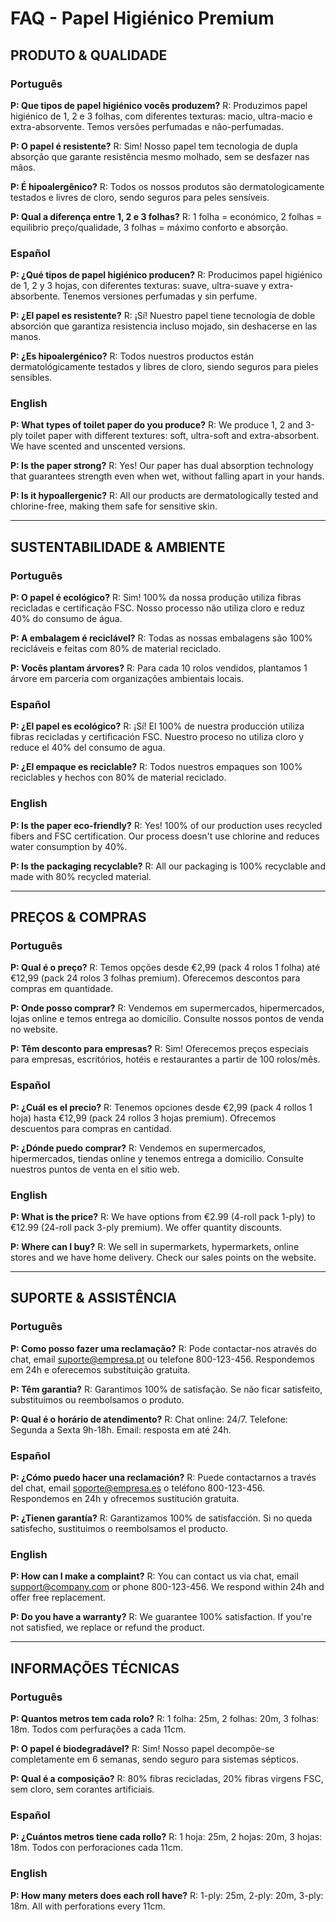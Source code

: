 # FAQ - Papel Higiénico Premium

## PRODUTO & QUALIDADE

### Português
**P: Que tipos de papel higiénico vocês produzem?**
R: Produzimos papel higiénico de 1, 2 e 3 folhas, com diferentes texturas: macio, ultra-macio e extra-absorvente. Temos versões perfumadas e não-perfumadas.

**P: O papel é resistente?**
R: Sim! Nosso papel tem tecnologia de dupla absorção que garante resistência mesmo molhado, sem se desfazer nas mãos.

**P: É hipoalergênico?**
R: Todos os nossos produtos são dermatologicamente testados e livres de cloro, sendo seguros para peles sensíveis.

**P: Qual a diferença entre 1, 2 e 3 folhas?**
R: 1 folha = económico, 2 folhas = equilibrio preço/qualidade, 3 folhas = máximo conforto e absorção.

### Español
**P: ¿Qué tipos de papel higiénico producen?**
R: Producimos papel higiénico de 1, 2 y 3 hojas, con diferentes texturas: suave, ultra-suave y extra-absorbente. Tenemos versiones perfumadas y sin perfume.

**P: ¿El papel es resistente?**
R: ¡Sí! Nuestro papel tiene tecnología de doble absorción que garantiza resistencia incluso mojado, sin deshacerse en las manos.

**P: ¿Es hipoalergénico?**
R: Todos nuestros productos están dermatológicamente testados y libres de cloro, siendo seguros para pieles sensibles.

### English
**P: What types of toilet paper do you produce?**
R: We produce 1, 2 and 3-ply toilet paper with different textures: soft, ultra-soft and extra-absorbent. We have scented and unscented versions.

**P: Is the paper strong?**
R: Yes! Our paper has dual absorption technology that guarantees strength even when wet, without falling apart in your hands.

**P: Is it hypoallergenic?**
R: All our products are dermatologically tested and chlorine-free, making them safe for sensitive skin.

---

## SUSTENTABILIDADE & AMBIENTE

### Português
**P: O papel é ecológico?**
R: Sim! 100% da nossa produção utiliza fibras recicladas e certificação FSC. Nosso processo não utiliza cloro e reduz 40% do consumo de água.

**P: A embalagem é reciclável?**
R: Todas as nossas embalagens são 100% recicláveis e feitas com 80% de material reciclado.

**P: Vocês plantam árvores?**
R: Para cada 10 rolos vendidos, plantamos 1 árvore em parceria com organizações ambientais locais.

### Español
**P: ¿El papel es ecológico?**
R: ¡Sí! El 100% de nuestra producción utiliza fibras recicladas y certificación FSC. Nuestro proceso no utiliza cloro y reduce el 40% del consumo de agua.

**P: ¿El empaque es reciclable?**
R: Todos nuestros empaques son 100% reciclables y hechos con 80% de material reciclado.

### English
**P: Is the paper eco-friendly?**
R: Yes! 100% of our production uses recycled fibers and FSC certification. Our process doesn't use chlorine and reduces water consumption by 40%.

**P: Is the packaging recyclable?**
R: All our packaging is 100% recyclable and made with 80% recycled material.

---

## PREÇOS & COMPRAS

### Português
**P: Qual é o preço?**
R: Temos opções desde €2,99 (pack 4 rolos 1 folha) até €12,99 (pack 24 rolos 3 folhas premium). Oferecemos descontos para compras em quantidade.

**P: Onde posso comprar?**
R: Vendemos em supermercados, hipermercados, lojas online e temos entrega ao domicílio. Consulte nossos pontos de venda no website.

**P: Têm desconto para empresas?**
R: Sim! Oferecemos preços especiais para empresas, escritórios, hotéis e restaurantes a partir de 100 rolos/mês.

### Español
**P: ¿Cuál es el precio?**
R: Tenemos opciones desde €2,99 (pack 4 rollos 1 hoja) hasta €12,99 (pack 24 rollos 3 hojas premium). Ofrecemos descuentos para compras en cantidad.

**P: ¿Dónde puedo comprar?**
R: Vendemos en supermercados, hipermercados, tiendas online y tenemos entrega a domicilio. Consulte nuestros puntos de venta en el sitio web.

### English
**P: What is the price?**
R: We have options from €2.99 (4-roll pack 1-ply) to €12.99 (24-roll pack 3-ply premium). We offer quantity discounts.

**P: Where can I buy?**
R: We sell in supermarkets, hypermarkets, online stores and we have home delivery. Check our sales points on the website.

---

## SUPORTE & ASSISTÊNCIA

### Português
**P: Como posso fazer uma reclamação?**
R: Pode contactar-nos através do chat, email suporte@empresa.pt ou telefone 800-123-456. Respondemos em 24h e oferecemos substituição gratuita.

**P: Têm garantia?**
R: Garantimos 100% de satisfação. Se não ficar satisfeito, substituímos ou reembolsamos o produto.

**P: Qual é o horário de atendimento?**
R: Chat online: 24/7. Telefone: Segunda a Sexta 9h-18h. Email: resposta em até 24h.

### Español
**P: ¿Cómo puedo hacer una reclamación?**
R: Puede contactarnos a través del chat, email soporte@empresa.es o teléfono 800-123-456. Respondemos en 24h y ofrecemos sustitución gratuita.

**P: ¿Tienen garantía?**
R: Garantizamos 100% de satisfacción. Si no queda satisfecho, sustituimos o reembolsamos el producto.

### English
**P: How can I make a complaint?**
R: You can contact us via chat, email support@company.com or phone 800-123-456. We respond within 24h and offer free replacement.

**P: Do you have a warranty?**
R: We guarantee 100% satisfaction. If you're not satisfied, we replace or refund the product.

---

## INFORMAÇÕES TÉCNICAS

### Português
**P: Quantos metros tem cada rolo?**
R: 1 folha: 25m, 2 folhas: 20m, 3 folhas: 18m. Todos com perfurações a cada 11cm.

**P: O papel é biodegradável?**
R: Sim! Nosso papel decompõe-se completamente em 6 semanas, sendo seguro para sistemas sépticos.

**P: Qual é a composição?**
R: 80% fibras recicladas, 20% fibras virgens FSC, sem cloro, sem corantes artificiais.

### Español
**P: ¿Cuántos metros tiene cada rollo?**
R: 1 hoja: 25m, 2 hojas: 20m, 3 hojas: 18m. Todos con perforaciones cada 11cm.

### English
**P: How many meters does each roll have?**
R: 1-ply: 25m, 2-ply: 20m, 3-ply: 18m. All with perforations every 11cm.